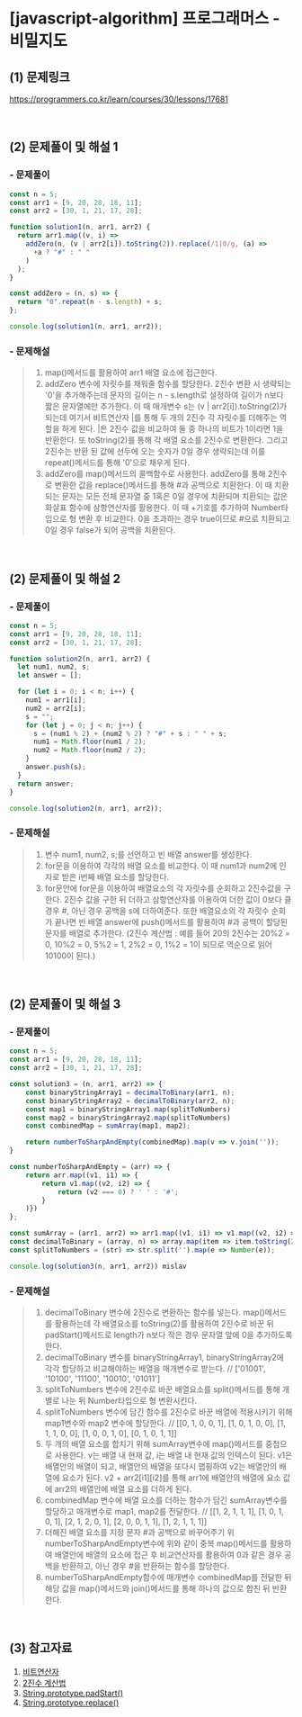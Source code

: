 # [javascript-algorithm] 프로그래머스 - 비밀지도

## (1) 문제링크

<a href="https://programmers.co.kr/learn/courses/30/lessons/17681" target='_blank'>https://programmers.co.kr/learn/courses/30/lessons/17681</a>

<br>

## (2) 문제풀이 및 해설 1

### - 문제풀이

```javascript
const n = 5;
const arr1 = [9, 20, 28, 18, 11];
const arr2 = [30, 1, 21, 17, 28];

function solution1(n, arr1, arr2) {
  return arr1.map((v, i) =>
    addZero(n, (v | arr2[i]).toString(2)).replace(/1|0/g, (a) =>
      +a ? "#" : " "
    )
  );
}

const addZero = (n, s) => {
  return "0".repeat(n - s.length) + s;
};

console.log(solution1(n, arr1, arr2));
```

### - 문제해설

> 1. map()메서드를 활용하여 arr1 배열 요소에 접근한다.<br>
> 2. addZero 변수에 자릿수를 채워줄 함수를 할당한다. 2진수 변환 시 생략되는 '0'을 추가해주는데 문자의 길이는 n - s.length로 설정하여 길이가 n보다 짧은 문자열에만 추가한다. 이 때 매개변수 s는 (v | arr2[i]).toString(2)가 되는데 여기서 비트연산자 |를 통해 두 개의 2진수 각 자릿수를 더해주는 역할을 하게 된다. |은 2진수 값을 비교하여 둘 중 하나의 비트가 1이라면 1을 반환한다. 또 toString(2)를 통해 각 배열 요소를 2진수로 변환한다. 그리고 2진수는 반환 된 값에 선두에 오는 숫자가 0일 경우 생략되는데 이를 repeat()메서드를 통해 '0'으로 채우게 된다.<br>
> 3. addZero를 map()메서드의 콜백함수로 사용한다. addZero를 통해 2진수로 변환한 값을 replace()메서드를 통해 #과 공백으로 치환한다. 이 때 치환되는 문자는 모든 전체 문자열 중 1혹은 0일 경우에 치환되며 치환되는 값은 화살표 함수에 삼항연산자를 활용한다. 이 때 +기호를 추가하여 Number타입으로 형 변환 후 비교한다. 0을 초과하는 경우 true이므로 #으로 치환되고 0일 경우 false가 되어 공백을 치환된다.

<br>

## (2) 문제풀이 및 해설 2

### - 문제풀이

```javascript
const n = 5;
const arr1 = [9, 20, 28, 18, 11];
const arr2 = [30, 1, 21, 17, 28];

function solution2(n, arr1, arr2) {
  let num1, num2, s;
  let answer = [];

  for (let i = 0; i < n; i++) {
    num1 = arr1[i];
    num2 = arr2[i];
    s = "";
    for (let j = 0; j < n; j++) {
      s = (num1 % 2) + (num2 % 2) ? "#" + s : " " + s;
      num1 = Math.floor(num1 / 2);
      num2 = Math.floor(num2 / 2);
    }
    answer.push(s);
  }
  return answer;
}

console.log(solution2(n, arr1, arr2));
```

### - 문제해설

> 1.  변수 num1, num2, s;를 선언하고 빈 배열 answer를 생성한다.<br>
> 2.  for문을 이용하여 각각의 배열 요소를 비교한다. 이 때 num1과 num2에 인자로 받은 i번째 배열 요소를 할당한다.<br>
> 3.  for문안에 for문을 이용하여 배열요소의 각 자릿수를 순회하고 2진수값을 구한다. 2진수 값을 구한 뒤 더하고 삼항연산자를 이용하여 더한 값이 0보다 클 경우 #, 아닌 경우 공백을 s에 더하여준다. 또한 배열요소의 각 자릿수 순회가 끝나면 빈 배열 answer에 push()메서드를 활용하여 #과 공백이 할당된 문자를 배열로 추가한다. (2진수 계산법 : 예를 들어 20의 2진수는 20%2 = 0, 10%2 = 0, 5%2 = 1, 2%2 = 0, 1%2 = 1이 되므로 역순으로 읽어 10100이 된다.)

<br>

## (2) 문제풀이 및 해설 3

### - 문제풀이

```javascript
const n = 5;
const arr1 = [9, 20, 28, 18, 11];
const arr2 = [30, 1, 21, 17, 28];

const solution3 = (n, arr1, arr2) => {
    const binaryStringArray1 = decimalToBinary(arr1, n);
    const binaryStringArray2 = decimalToBinary(arr2, n);
    const map1 = binaryStringArray1.map(splitToNumbers)
    const map2 = binaryStringArray2.map(splitToNumbers)
    const combinedMap = sumArray(map1, map2);

    return numberToSharpAndEmpty(combinedMap).map(v => v.join(''));
}

const numberToSharpAndEmpty = (arr) => {
    return arr.map((v1, i1) => {
        return v1.map((v2, i2) => {
            return (v2 === 0) ? ' ' : '#';
        }
    )})
};

const sumArray = (arr1, arr2) => arr1.map((v1, i1) => v1.map((v2, i2) => v2 + arr2[i1][i2]));
const decimalToBinary = (array, n) => array.map(item => item.toString(2).padStart(n, '0'));
const splitToNumbers = (str) => str.split('').map(e => Number(e));

console.log(solution3(n, arr1, arr2)) mislav
```

### - 문제해설

> 1.  decimalToBinary 변수에 2진수로 변환하는 함수를 넣는다. map()메서드를 활용하는데 각 배열요소를 toString(2)를 활용하여 2진수로 바꾼 뒤 padStart()메서드로 length가 n보다 작은 경우 문자열 앞에 0을 추가하도록 한다.<br>
> 2.  decimalToBinary 변수를 binaryStringArray1, binaryStringArray2에 각각 할당하고 비교해야하는 배열을 매개변수로 받는다.
>     // ['01001', '10100', '11100', '10010', '01011']<br>
> 3.  splitToNumbers 변수에 2진수로 바꾼 배열요소를 split()메서드를 통해 개별로 나눈 뒤 Number타입으로 형 변환시킨다.<br>
> 4.  splitToNumbers 변수에 담긴 함수를 2진수로 바꾼 배열에 적용시키기 위해 map1변수와 map2 변수에 할당한다.
>     // [[0, 1, 0, 0, 1], [1, 0, 1, 0, 0], [1, 1, 1, 0, 0], [1, 0, 0, 1, 0], [0, 1, 0, 1, 1]]<br>
> 5.  두 개의 배열 요소를 합치기 위해 sumArray변수에 map()메서드를 중첩으로 사용한다. v는 배열 내 현재 값, i는 배열 내 현재 값의 인덱스이 된다. v1은 배열안의 배열이 되고, 배열안의 배열을 또다시 맵핑하여 v2는 배열안의 배열에 요소가 된다. v2 + arr2[i1][i2]를 통해 arr1에 배열안의 배열에 요소 값에 arr2의 배열안에 배열 요소를 더하게 된다.<br>
> 6.  combinedMap 변수에 배열 요소를 더하는 함수가 담긴 sumArray변수를 할당하고 매개변수로 map1, map2를 전달한다.
>     // [[1, 2, 1, 1, 1], [1, 0, 1, 0, 1], [2, 1, 2, 0, 1], [2, 0, 0, 1, 1], [1, 2, 1, 1, 1]]<br>
> 7.  더해진 배열 요소를 지정 문자 #과 공백으로 바꾸어주기 위 numberToSharpAndEmpty변수에 위와 같이 중복 map()메서드를 활용하여 배열안에 배열의 요소에 접근 후 비교연산자를 활용하여 0과 같은 경우 공백을 반환하고, 아닌 경우 #을 반환하는 함수를 할당한다.<br>
> 8.  numberToSharpAndEmpty함수에 매개변수 combinedMap를 전달한 뒤 해당 값을 map()메서드와 join()메서드를 통해 하나의 값으로 합친 뒤 반환한다.

<br>

## (3) 참고자료

1. <a href="https://medium.com/gdana/%EC%9E%90%EB%B0%94%EC%8A%A4%ED%81%AC%EB%A6%BD%ED%8A%B8-%EB%B9%84%ED%8A%B8-%EC%97%B0%EC%82%B0%EC%9E%90-5f772ffa35e8" target='_blank'>비트연산자</a><br>
2. <a href="https://m.blog.naver.com/PostView.naver?isHttpsRedirect=true&blogId=hasll&logNo=70000641526" target='_blank'>2진수 계산법</a><br>
3. <a href="https://developer.mozilla.org/ko/docs/Web/JavaScript/Reference/Global_Objects/String/padStart" target='_blank'>String.prototype.padStart()</a><br>
4. <a href="https://developer.mozilla.org/ko/docs/Web/JavaScript/Reference/Global_Objects/String/replace" target='_blank'>String.prototype.replace()</a>
